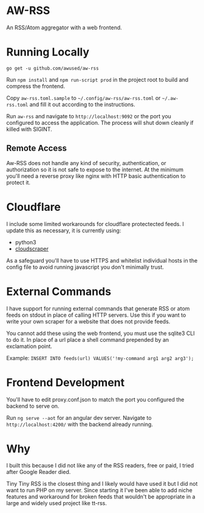 # AW-RSS

An RSS/Atom aggregator with a web frontend.

# Running Locally

`go get -u github.com/awused/aw-rss`

Run `npm install` and `npm run-script prod` in the project root to build and compress the frontend.

Copy `aw-rss.toml.sample` to `~/.config/aw-rss/aw-rss.toml` or `~/.aw-rss.toml` and fill it out according to the instructions.

Run `aw-rss` and navigate to `http://localhost:9092` or the port you configured to access the application. The process will shut down cleanly if killed with SIGINT.

## Remote Access

Aw-RSS does not handle any kind of security, authentication, or authorization so it is not safe to expose to the internet. At the minimum you'll need a reverse proxy like nginx with HTTP basic authentication to protect it.

# Cloudflare

<!-- I include some limited workarounds for cloudflare protected feeds using [cfscrape](https://github.com/Anorov/cloudflare-scrape). You'll need python3, node, and cfscrape installed to run it. -->

I include some limited workarounds for cloudflare protectected feeds. I update this as necessary, it is currently using:

* python3
* [cloudscraper](https://github.com/venomous/cloudscraper)

As a safeguard you'll have to use HTTPS and whitelist individual hosts in the config file to avoid running javascript you don't minimally trust.

# External Commands

I have support for running external commands that generate RSS or atom feeds on stdout in place of calling HTTP servers. Use this if you want to write your own scraper for a website that does not provide feeds.

You cannot add these using the web frontend, you must use the sqlite3 CLI to do it. In place of a url place a shell command prepended by an exclamation point.

Example: `INSERT INTO feeds(url) VALUES('!my-command arg1 arg2 arg3');`

# Frontend Development

You'll have to edit proxy.conf.json to match the port you configured the backend to serve on.

Run `ng serve --aot` for an angular dev server. Navigate to `http://localhost:4200/` with the backend already running.

# Why

I built this because I did not like any of the RSS readers, free or paid, I tried after Google Reader died.

Tiny Tiny RSS is the closest thing and I likely would have used it but I did not want to run PHP on my server. Since starting it I've been able to add niche features and workaround for broken feeds that wouldn't be appropriate in a large and widely used project like tt-rss.

